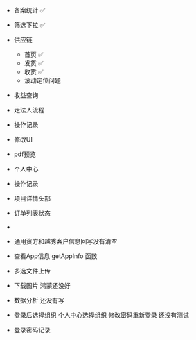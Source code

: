 - 备案统计 ✅
- 筛选下拉 ✅
- 供应链 
  - 首页 ✅
  - 发货 ✅
  - 收货 ✅
  - 滚动定位问题
- 收益查询
- 走法人流程


- 操作记录

- 修改UI
- pdf预览
<!-- - 添加功能 -->



- 个人中心


- 操作记录
- 项目详情头部
- 订单列表状态
- 



- 通用资方和越秀客户信息回写没有清空
- 查看App信息 getAppInfo 函数
- 多选文件上传
- 下载图片 鸿蒙还没好
- 数据分析 还没有写
- 登录后选择组织 个人中心选择组织 修改密码重新登录 还没有测试
- 登录密码记录